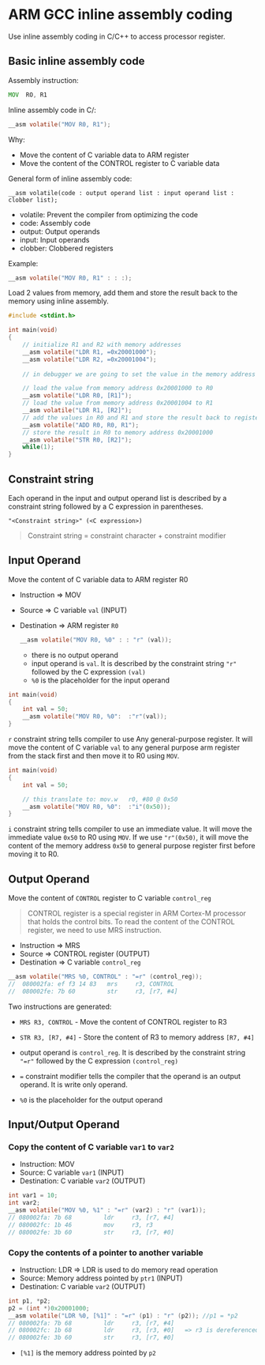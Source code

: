 # ARM GCC inline assembly coding



Use inline assembly coding in C/C++ to access processor register.

## Basic inline assembly code

Assembly instruction: 
```asm
MOV  RO, R1
```

Inline assembly code in C/:
```c
__asm volatile("MOV R0, R1");
```

Why:
* Move the content of C variable data to ARM register
* Move the content of the CONTROL register to C variable data

General form of inline assembly code:
```
__asm volatile(code : output operand list : input operand list : clobber list);
```

* volatile: Prevent the compiler from optimizing the code
* code: Assembly code
* output: Output operands
* input: Input operands
* clobber: Clobbered registers

Example:
```c
__asm volatile("MOV R0, R1" : : :);
```


Load 2 values from memory, add them and store the result back to the memory using inline assembly.

```c
#include <stdint.h>

int main(void)
{
    // initialize R1 and R2 with memory addresses
	__asm volatile("LDR R1, =0x20001000");
	__asm volatile("LDR R2, =0x20001004");
    
    // in debugger we are going to set the value in the memory address 0x20001000 to 6 and 0x20001004 to 7 (for instance)

    // load the value from memory address 0x20001000 to R0
	__asm volatile("LDR R0, [R1]");
    // load the value from memory address 0x20001004 to R1
	__asm volatile("LDR R1, [R2]");
    // add the values in R0 and R1 and store the result back to register R0
	__asm volatile("ADD R0, R0, R1");
    // store the result in R0 to memory address 0x20001000
	__asm volatile("STR R0, [R2]");
	while(1);
}
```

## Constraint string

Each operand in the input and output operand list is described by a constraint string followed by a C expression in parentheses.

```
"<Constraint string>" (<C expression>)
``` 

> Constraint string = constraint character + constraint modifier

## Input Operand 

Move the content of C variable data to ARM register R0

* Instruction => MOV
* Source => C variable `val` (INPUT)
* Destination => ARM register `R0`

    ```c
    __asm volatile("MOV R0, %0" : : "r" (val));
    ```

    * there is no output operand
    * input operand is `val`. It is described by the constraint string `"r"` followed by the C expression `(val)`
    * `%0` is the placeholder for the input operand

```c
int main(void)
{
	int val = 50;
	__asm volatile("MOV R0, %0":  :"r"(val));
}
```

`r` constraint string tells compiler to use Any general-purpose register. It will move the content of C variable `val` to any general purpose arm register from the stack first and then move it to R0 using `MOV`.


```c
int main(void)
{
	int val = 50;

    // this translate to: mov.w   r0, #80 @ 0x50
	__asm volatile("MOV R0, %0":  :"i"(0x50));
}
```

`i` constraint string tells compiler to use an immediate value. It will move the immediate value `0x50` to R0 using `MOV`. If we use `"r"(0x50)`, it will move the content of the memory address `0x50` to general purpose register first before moving it to R0.

## Output Operand

Move the content of `CONTROL` register to C variable `control_reg`

> CONTROL register is a special register in ARM Cortex-M processor that holds the control bits. To read the content of the CONTROL register, we need to use MRS instruction.

* Instruction => MRS
* Source => CONTROL register (OUTPUT)
* Destination => C variable `control_reg`

```c
__asm volatile("MRS %0, CONTROL" : "=r" (control_reg));
//	080002fa: ef f3 14 83   mrs     r3, CONTROL
//	080002fe: 7b 60         str     r3, [r7, #4]
```

Two instructions are generated:
* `MRS R3, CONTROL` - Move the content of CONTROL register to R3
* `STR R3, [R7, #4]` - Store the content of R3 to memory address `[R7, #4]`

* output operand is `control_reg`. It is described by the constraint string `"=r"` followed by the C expression `(control_reg)`
* `=` constraint modifier tells the compiler that the operand is an output operand. It is write only operand.
* `%0` is the placeholder for the output operand

## Input/Output Operand

### Copy the content of C variable `var1` to `var2`

* Instruction: MOV
* Source: C variable `var1` (INPUT)
* Destination: C variable `var2` (OUTPUT)

```c
int var1 = 10;
int var2;
__asm volatile("MOV %0, %1" : "=r" (var2) : "r" (var1));
// 080002fa: 7b 68         ldr     r3, [r7, #4]
// 080002fc: 1b 46         mov     r3, r3
// 080002fe: 3b 60         str     r3, [r7, #0]
```

### Copy the contents of a pointer to another variable

* Instruction: LDR => LDR is used to do memory read operation
* Source: Memory address pointed by `ptr1` (INPUT)
* Destination: C variable `var2` (OUTPUT)

```c
int p1, *p2;
p2 = (int *)0x20001000;
__asm volatile("LDR %0, [%1]" : "=r" (p1) : "r" (p2)); //p1 = *p2
// 080002fa: 7b 68         ldr     r3, [r7, #4]
// 080002fc: 1b 68         ldr     r3, [r3, #0]   => r3 is dereferenced here. it reads the value from the memory address pointed by p2
// 080002fe: 3b 60         str     r3, [r7, #0]

```

* `[%1]` is the memory address pointed by `p2`

